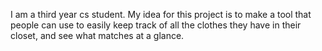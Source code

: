 I am a third year cs student. My idea for this project is to make a tool that people can use to easily keep track of all the clothes they have in their closet, and see what matches at a glance.